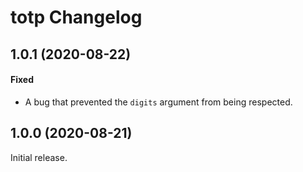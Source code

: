 # totp Changelog

## 1.0.1 (2020-08-22)

#### Fixed

- A bug that prevented the `digits` argument from being respected.

## 1.0.0 (2020-08-21)

Initial release.
